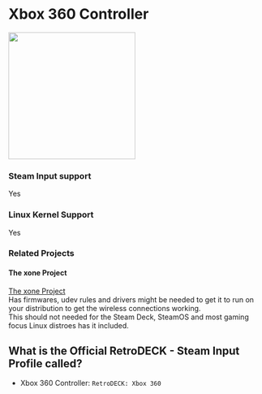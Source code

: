 # Xbox 360 Controller

<img src="../../../wiki_images/controllers/xbox-360.png" width="250">

### Steam Input support
Yes

### Linux Kernel Support
Yes

### Related Projects

#### The xone Project
[The xone Project](https://github.com/medusalix/xone) <br>
Has firmwares, udev rules and drivers might be needed to get it to run on your distribution to get the wireless connections working.<br>
This should not needed for the Steam Deck, SteamOS and most gaming focus Linux distroes has it included.

## What is the Official RetroDECK - Steam Input Profile called?

- Xbox 360 Controller: `RetroDECK: Xbox 360`
